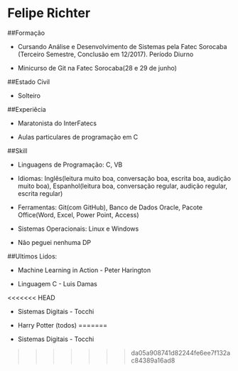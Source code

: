 
# Felipe Richter

##Formação
- Cursando Análise e Desenvolvimento de Sistemas pela Fatec Sorocaba (Terceiro Semestre, Conclusão em 12/2017). Período Diurno


- Minicurso de Git na Fatec Sorocaba(28 e 29 de junho)

##Estado Civil
- Solteiro

##Experiêcia
- Maratonista do InterFatecs


- Aulas particulares de programação em C

##Skill
- Linguagens de Programação: C, VB


- Idiomas: Inglês(leitura muito boa, conversação boa, escrita boa, audição muito boa), Espanhol(leitura boa, conversação regular, audição regular, escrita regular)


- Ferramentas: Git(com GitHub), Banco de Dados Oracle, Pacote Office(Word, Excel, Power Point, Access)


- Sistemas Operacionais: Linux e Windows


- Não peguei nenhuma DP

##Ultimos Lidos:
- Machine Learning in Action - Peter Harington


- Linguagem C - Luis Damas

<<<<<<< HEAD
- Sistemas Digitais - Tocchi

- Harry Potter (todos)
=======

- Sistemas Digitais - Tocchi
>>>>>>> da05a908741d82244fe6ee7f132ac84389a16ad8
